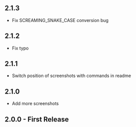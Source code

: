 ## 2.1.3
* Fix SCREAMING_SNAKE_CASE conversion bug

## 2.1.2
* Fix typo

## 2.1.1
* Switch position of screenshots with commands in readme

## 2.1.0
* Add more screenshots

## 2.0.0 - First Release
